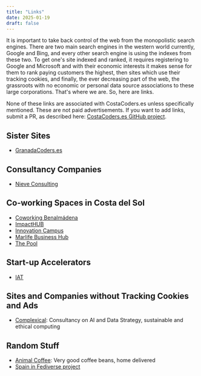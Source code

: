```yaml
---
title: "Links"
date: 2025-01-19
draft: false
---
```


It is important to take back control of the web from the monopolistic search engines. There are two main search engines in the western world currently, Google and Bing, and every other search engine is using the indexes from these two. To get one's site indexed and ranked, it requires registering to Google and Microsoft and with their economic interests it makes sense for them to rank paying customers the highest, then sites which use their tracking cookies, and finally, the ever decreasing part of the web, the grassroots with no economic or personal data source associations to these large corporations. That's where we are. So, here are links.

None of these links are associated with CostaCoders.es unless specifically mentioned. These are not paid advertisements. If you want to add links, submit a PR, as described here: [CostaCoders.es GitHub project](https://github.com/keskival/costacoders.es).

## Sister Sites

- [GranadaCoders.es](https://granadacoders.es)

## Consultancy Companies

- [Nieve Consulting](https://www.nieveconsulting.com)

## Co-working Spaces in Costa del Sol

- [Coworking Benalmádena](https://coworkingbenalmadena.com)
- [ImpactHUB](https://malaga.impacthub.net/coworking-perchel)
- [Innovation Campus](https://innovationcampus.biz/malaga)
- [Marlife Business Hub](https://marlife.eu)
- [The Pool](https://www.thepool.es)

## Start-up Accelerators

- [IAT](https://iatmetaverso.eu/en)

## Sites and Companies without Tracking Cookies and Ads

- [Complexical](http://complexical.com): Consultancy on AI and Data Strategy, sustainable and ethical computing

## Random Stuff

- [Animal Coffee](https://animalcoffee.es): Very good coffee beans, home delivered
- [Spain in Fediverse project](https://nokorpo.github.io/spain-into-the-fediverse/)

